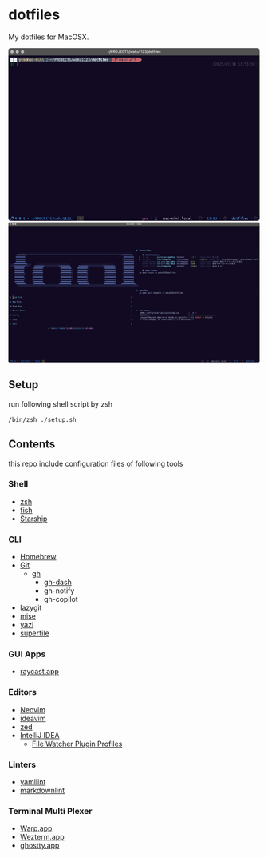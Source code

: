 # dotfiles

My dotfiles for MacOSX.

![terminal](./images/terminal.png)
![nvim.png](images/nvim.png)

## Setup

  run following shell script by zsh

  ```shell
  /bin/zsh ./setup.sh
  ```

## Contents

this repo include configuration files of following tools

### Shell

- [zsh](./HOME/.zshrc)
- [fish](./HOME/.config/fish)
- [Starship](./HOME/.config/starship.toml)

### CLI

- [Homebrew](./homebrew/Brewfile)
- [Git](./HOME/.config/git)
  - [gh](./HOME/.config/gh/)
    - [gh-dash](./HOME/.config/gh-dash/)
    - gh-notify
    - gh-copilot
- [lazygit](./HOME/.config/lazygit/)
- [mise](./HOME/.config/mise/)
- [yazi](./HOME/.config/yazi/)
- [superfile](./HOME/.config/superfile/)

### GUI Apps

- [raycast.app](./raycast/)

### Editors

- [Neovim](./HOME/.config/nvim/)
- [ideavim](./HOME/.ideavimrc)
- [zed](./HOME/.config/zed/)
- [IntelliJ IDEA](./IntelliJ/)
  - [File Watcher Plugin Profiles](./IntelliJ/FileWatcher/)

### Linters

- [yamllint](./HOME/.config/yamllint/)
- [markdownlint](./HOME/.config/markdownlint/)

### Terminal Multi Plexer

- [Warp.app](./HOME/.warp/)
- [Wezterm.app](./HOME/.config/wezterm/)
- [ghostty.app](./HOME/.config/ghostty/)

